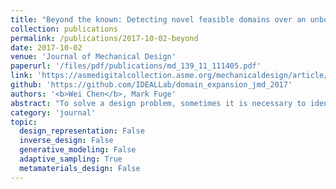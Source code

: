 ```yaml
---
title: "Beyond the known: Detecting novel feasible domains over an unbounded design space"
collection: publications
permalink: /publications/2017-10-02-beyond
date: 2017-10-02
venue: 'Journal of Mechanical Design'
paperurl: '/files/pdf/publications/md_139_11_111405.pdf'
link: 'https://asmedigitalcollection.asme.org/mechanicaldesign/article/139/11/111405/375561'
github: 'https://github.com/IDEALLab/domain_expansion_jmd_2017'
authors: '<b>Wei Chen</b>, Mark Fuge'
abstract: "To solve a design problem, sometimes it is necessary to identify the feasible design space. For design spaces with implicit constraints, sampling methods are usually used. These methods typically bound the design space; that is, limit the range of design variables. But bounds that are too small will fail to cover all possible designs, while bounds that are too large will waste sampling budget. This paper tries to solve the problem of efficiently discovering (possibly disconnected) feasible domains in an unbounded design space. We propose a data-driven adaptive sampling technique—ε-margin sampling, which learns the domain boundary of feasible designs and also expands our knowledge on the design space as available budget increases. This technique is data-efficient, in that it makes principled probabilistic trade-offs between refining existing domain boundaries versus expanding the design space. We demonstrate that this method can better identify feasible domains on standard test functions compared to both random and active sampling (via uncertainty sampling). However, a fundamental problem when applying adaptive sampling to real world designs is that designs often have high dimensionality and thus require (in the worst case) exponentially more samples per dimension. We show how coupling design manifolds with ε-margin sampling allows us to actively expand high-dimensional design spaces without incurring this exponential penalty. We demonstrate this on real-world examples of glassware and bottle design, where our method discovers designs that have different appearance and functionality from its initial design set."
category: 'journal'
topic: 
  design_representation: False
  inverse_design: False
  generative_modeling: False
  adaptive_sampling: True
  metamaterials_design: False
---
```

